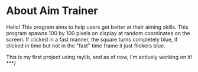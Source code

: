 # About Aim Trainer
 
  Hello!
  This program aims to help users get better at their aiming skills.
  This program spawns 100 by 100 pixels on display at random coordinates on the screen. 
  If clicked in a fast manner, the square turns completely blue, if clicked in time but not in the "fast" time frame it just flickers blue.

  This is my first project using raylib, and as of now, I'm actively working on it!
***/
  
